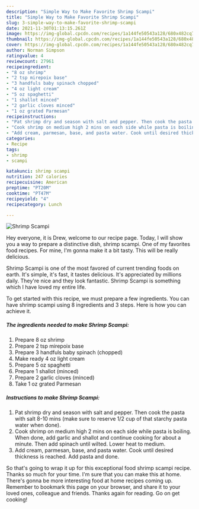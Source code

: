 ```yaml
---
description: "Simple Way to Make Favorite Shrimp Scampi"
title: "Simple Way to Make Favorite Shrimp Scampi"
slug: 3-simple-way-to-make-favorite-shrimp-scampi
date: 2021-11-30T01:13:15.261Z
image: https://img-global.cpcdn.com/recipes/1a144fe50543a128/680x482cq70/shrimp-scampi-recipe-main-photo.jpg
thumbnail: https://img-global.cpcdn.com/recipes/1a144fe50543a128/680x482cq70/shrimp-scampi-recipe-main-photo.jpg
cover: https://img-global.cpcdn.com/recipes/1a144fe50543a128/680x482cq70/shrimp-scampi-recipe-main-photo.jpg
author: Norman Simpson
ratingvalue: 4
reviewcount: 27961
recipeingredient:
- "8 oz shrimp"
- "2 tsp mirepoix base"
- "3 handfuls baby spinach chopped"
- "4 oz light cream"
- "5 oz spaghetti"
- "1 shallot minced"
- "2 garlic cloves minced"
- "1 oz grated Parmesan"
recipeinstructions:
- "Pat shrimp dry and season with salt and pepper. Then cook the pasta with salt 8-10 mins (make sure to reserve 1/2 cup of that starchy pasta water when done)."
- "Cook shrimp on medium high 2 mins on each side while pasta is boiling. When done, add garlic and shallot and continue cooking for about a minute. Then add spinach until wilted. Lower heat to medium."
- "Add cream, parmesan, base, and pasta water. Cook until desired thickness is reached. Add pasta and done."
categories:
- Recipe
tags:
- shrimp
- scampi

katakunci: shrimp scampi 
nutrition: 247 calories
recipecuisine: American
preptime: "PT20M"
cooktime: "PT47M"
recipeyield: "4"
recipecategory: Lunch

---
```



![Shrimp Scampi](https://img-global.cpcdn.com/recipes/1a144fe50543a128/680x482cq70/shrimp-scampi-recipe-main-photo.jpg)

Hey everyone, it is Drew, welcome to our recipe page. Today, I will show you a way to prepare a distinctive dish, shrimp scampi. One of my favorites food recipes. For mine, I'm gonna make it a bit tasty. This will be really delicious.

Shrimp Scampi is one of the most favored of current trending foods on earth. It's simple, it's fast, it tastes delicious. It's appreciated by millions daily. They're nice and they look fantastic. Shrimp Scampi is something which I have loved my entire life.




To get started with this recipe, we must prepare a few ingredients. You can have shrimp scampi using 8 ingredients and 3 steps. Here is how you can achieve it.

<!--inarticleads1-->

##### The ingredients needed to make Shrimp Scampi:

1. Prepare 8 oz shrimp
1. Prepare 2 tsp mirepoix base
1. Prepare 3 handfuls baby spinach (chopped)
1. Make ready 4 oz light cream
1. Prepare 5 oz spaghetti
1. Prepare 1 shallot (minced)
1. Prepare 2 garlic cloves (minced)
1. Take 1 oz grated Parmesan




<!--inarticleads2-->

##### Instructions to make Shrimp Scampi:

1. Pat shrimp dry and season with salt and pepper. Then cook the pasta with salt 8-10 mins (make sure to reserve 1/2 cup of that starchy pasta water when done).
1. Cook shrimp on medium high 2 mins on each side while pasta is boiling. When done, add garlic and shallot and continue cooking for about a minute. Then add spinach until wilted. Lower heat to medium.
1. Add cream, parmesan, base, and pasta water. Cook until desired thickness is reached. Add pasta and done.




So that's going to wrap it up for this exceptional food shrimp scampi recipe. Thanks so much for your time. I'm sure that you can make this at home. There's gonna be more interesting food at home recipes coming up. Remember to bookmark this page on your browser, and share it to your loved ones, colleague and friends. Thanks again for reading. Go on get cooking!

